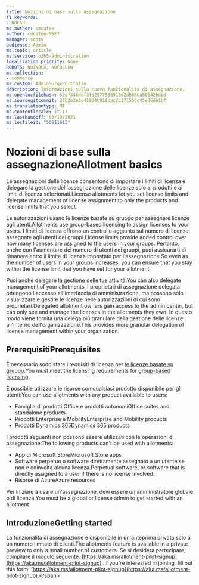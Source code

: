 ```yaml
---
title: Nozioni di base sulla assegnazione
f1.keywords:
- NOCSH
ms.author: cmcatee
author: cmcatee-MSFT
manager: scotv
audience: Admin
ms.topic: article
ms.service: o365-administration
localization_priority: None
ROBOTS: NOINDEX, NOFOLLOW
ms.collection:
- commerce
ms.custom: AdminSurgePortfolio
description: Informazioni sulla nuova funzionalità di assegnazione.
ms.openlocfilehash: 62df346def3fd2577568916d2d668ca50542bdbd
ms.sourcegitcommit: 27b2b2e5c41934b918cac2c171556c45e36661bf
ms.translationtype: MT
ms.contentlocale: it-IT
ms.lasthandoff: 03/19/2021
ms.locfileid: "50911615"
---
```

# <a name="allotment-basics"></a><span data-ttu-id="1482e-103">Nozioni di base sulla assegnazione</span><span class="sxs-lookup"><span data-stu-id="1482e-103">Allotment basics</span></span>

<span data-ttu-id="1482e-104">Le assegnazioni delle licenze consentono di impostare i limiti di licenza e delegare la gestione dell'assegnazione delle licenze solo ai prodotti e ai limiti di licenza selezionati.</span><span class="sxs-lookup"><span data-stu-id="1482e-104">License allotments let you set license limits and delegate management of license assignment to only the products and license limits that you select.</span></span>

<span data-ttu-id="1482e-105">Le autorizzazioni usano le licenze basate su gruppo per assegnare licenze agli utenti.</span><span class="sxs-lookup"><span data-stu-id="1482e-105">Allotments use group-based licensing to assign licenses to your users.</span></span> <span data-ttu-id="1482e-106">I limiti di licenza offrono un controllo aggiunto sul numero di licenze assegnate agli utenti dei gruppi.</span><span class="sxs-lookup"><span data-stu-id="1482e-106">License limits provide added control over how many licenses are assigned to the users in your groups.</span></span> <span data-ttu-id="1482e-107">Pertanto, anche con l'aumentare del numero di utenti nei gruppi, puoi assicurarti di rimanere entro il limite di licenza impostato per l'assegnazione.</span><span class="sxs-lookup"><span data-stu-id="1482e-107">So even as the number of users in your groups increases, you can ensure that you stay within the license limit that you have set for your allotment.</span></span>

<span data-ttu-id="1482e-108">Puoi anche delegare la gestione delle tue attività.</span><span class="sxs-lookup"><span data-stu-id="1482e-108">You can also delegate management of your allotments.</span></span> <span data-ttu-id="1482e-109">I proprietari di assegnazione delegata ottengono l'accesso all'interfaccia di amministrazione, ma possono solo visualizzare e gestire le licenze nelle autorizzazioni di cui sono proprietari.</span><span class="sxs-lookup"><span data-stu-id="1482e-109">Delegated allotment owners gain access to the admin center, but can only see and manage the licenses in the allotments they own.</span></span> <span data-ttu-id="1482e-110">In questo modo viene fornita una delega più granulare della gestione delle licenze all'interno dell'organizzazione.</span><span class="sxs-lookup"><span data-stu-id="1482e-110">This provides more granular delegation of license management within your organization.</span></span>

## <a name="prerequisites"></a><span data-ttu-id="1482e-111">Prerequisiti</span><span class="sxs-lookup"><span data-stu-id="1482e-111">Prerequisites</span></span>

<span data-ttu-id="1482e-112">È necessario soddisfare i requisiti di licenza per [le licenze basate su gruppo](/azure/active-directory/fundamentals/active-directory-licensing-whatis-azure-portal#licensing-requirements).</span><span class="sxs-lookup"><span data-stu-id="1482e-112">You must meet the licensing requirements for [group-based licensing](/azure/active-directory/fundamentals/active-directory-licensing-whatis-azure-portal#licensing-requirements).</span></span>

<span data-ttu-id="1482e-113">È possibile utilizzare le risorse con qualsiasi prodotto disponibile per gli utenti:</span><span class="sxs-lookup"><span data-stu-id="1482e-113">You can use allotments with any product available to users:</span></span>

- <span data-ttu-id="1482e-114">Famiglia di prodotti Office e prodotti autonomi</span><span class="sxs-lookup"><span data-stu-id="1482e-114">Office suites and standalone products</span></span>
- <span data-ttu-id="1482e-115">Prodotti Enterprise e Mobility</span><span class="sxs-lookup"><span data-stu-id="1482e-115">Enterprise and Mobility products</span></span>
- <span data-ttu-id="1482e-116">Prodotti Dynamics 365</span><span class="sxs-lookup"><span data-stu-id="1482e-116">Dynamics 365 products</span></span>

<span data-ttu-id="1482e-117">I prodotti seguenti non possono essere utilizzati con le operazioni di assegnazione:</span><span class="sxs-lookup"><span data-stu-id="1482e-117">The following products can't be used with allotments:</span></span>

- <span data-ttu-id="1482e-118">App di Microsoft Store</span><span class="sxs-lookup"><span data-stu-id="1482e-118">Microsoft Store apps</span></span>
- <span data-ttu-id="1482e-119">Software perpetuo o software direttamente assegnato a un utente se non è coinvolta alcuna licenza.</span><span class="sxs-lookup"><span data-stu-id="1482e-119">Perpetual software, or software that is directly assigned to a user if there is no license involved.</span></span>
- <span data-ttu-id="1482e-120">Risorse di Azure</span><span class="sxs-lookup"><span data-stu-id="1482e-120">Azure resources</span></span>

<span data-ttu-id="1482e-121">Per iniziare a usare un'assegnazione, devi essere un amministratore globale o di licenza.</span><span class="sxs-lookup"><span data-stu-id="1482e-121">You must be a global or license admin to get started with an allotment.</span></span>

## <a name="getting-started"></a><span data-ttu-id="1482e-122">Introduzione</span><span class="sxs-lookup"><span data-stu-id="1482e-122">Getting started</span></span>

<span data-ttu-id="1482e-123">La funzionalità di assegnazione è disponibile in un'anteprima privata solo a un numero limitato di clienti.</span><span class="sxs-lookup"><span data-stu-id="1482e-123">The allotments feature is available in a private preview to only a small number of customers.</span></span> <span data-ttu-id="1482e-124">Se si desidera partecipare, compilare il modulo seguente: [https://aka.ms/allotment-pilot-signup](https://aka.ms/allotment-pilot-signup) .</span><span class="sxs-lookup"><span data-stu-id="1482e-124">If you're interested in joining, fill out this form: [https://aka.ms/allotment-pilot-signup](https://aka.ms/allotment-pilot-signup).</span></span>